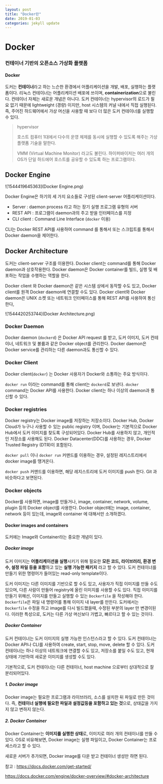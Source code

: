 ```yaml
---
layout: post
title: "Docker란"
date: 2019-01-03
categories: jekyll update
---
```

# Docker

### 컨테이너 기반의 오픈소스 가상화 플랫폼



#### Docker

도커는 **컨테이너**라고 하는 느슨한 환경에서 어플리케이션을 개발, 배포, 실행하는 플랫폼이다. 리눅스 컨테이너는 어플리케이션 배포에 쓰이며, **containerization**으로 불린다. 컨테이너 자체는 새로운 개념은 아니다. 도커 컨테이너는 hypervisor의 로드가 필요 없기 때문에 lightweight (경량) 이지만, host 시스템의 커널 내에서 직접 실행된다. 즉, 주어진 하드웨어에서 가상 머신을 사용할 때 보다 더 많은 도커 컨테이너를 실행할 수 있다. 

> hypervisor
>
> 호스트 컴퓨터 1대에서 다수의 운영 체제를 동시에 실행할 수 있도록 해주는 가상 플랫폼 기술을 말한다.
>
> VMM (Virtual Machine Monitor) 라고도 불린다. 하이퍼바이저는 여러 개의 OS가 단일 하드에어 호스트를 공유할 수 있도록 하는 프로그램이다.



## Docker Engine



![1544419645363](Docker Engine.png)

Docker Engine은 하기의 세 가지 요소들로 구성된 client-server 어플리케이션이다.

- Server : daemon process 라고 하는 장기 실행 프로그램 유형의 서버
- REST API : 프로그램이 daemon과의 주고 받을 인터페이스를 지정
- CLI client : Command Line Interface (```docker``` 이용)



CLI는 Docker REST API를 사용하여 command 를 통해서 또는 스크립트를 통해서 Docker daemon을 제어한다. 



## Docker Architecture

  도커는 client-server 구조를 이용한다. Docker client는 command를 통해 Docker daemon과 상호작용한다. Docker daemon은 Docker container를 빌드, 실행 및 배포하는 작업을 수행하는 역할을 한다. 

  Docker client 와 Docker daemon은 같은 시스템 상에서 동작할 수도 있고, Docker client를 원격 Docker daemon에 연결할 수도 있다. Docker client와 Docker daemon은 UNIX 소켓 또는 네트워크 인터페이스를 통해 REST API를 사용하여 통신한다,



![1544420253744](Docker Architecture.png)

### Docker Daemon

  Docker daemon (```dockerd```) 은 Docker API request 를 받고, 도커 이미지, 도커 컨테이너, 네트워크 및 볼륨과 같은 Docker object를 관리한다. Docker daemon은 Docker service를 관리하는 다른 daemon과도 통신할 수 있다.



### Docker Client

  Docker client(```docker```) 는 Docker 사용자가 Docker와 소통하는 주요 방식이다.

```docker run``` 이라는 command를 통해 client는 ```dockerd```로 보낸다. ```docker``` command는 Docker API를 사용한다. Docker client는 하나 이상의 daemon과 통신할 수 있다.



### Docker registries

  Docker registry는 Docker image를 저장하는 저장소이다. Docker Hub, Docker Cloud가 누구나 사용할 수 있는 public registry 이며, Docker는 기본적으로 Docker Hub에서 도커 이미지를 찾도록 구성되어있다. Docker Hub를 사용하지 않고, 개인적인 저장소를 사용해도 된다. Docker Datacenter(DDC)를 사용하는 경우, Docker Trusted Registry (DTR)이 포함된다.



```docker pull``` 이나 ```docker run```  커맨드를 이용하는 경우, 설정된 레지스트리에서 docker image를 땡겨온다. 

```docker push``` 커맨드를 이용하면, 해당 레지스트리에 도커 이미지를 push 한다. Git 과 비슷하다고 보면된다.



### Docker objects

  Docker를 사용하면, image를 만들거나, image, container, network, volume, plugin 등의 Docker object를 사용한다. Docker object에는 image, container, network 등이 있는데, image와 container 에 대해서만 소개하겠다.



#### Docker images and containers 

도커에는 Image와 Container라는 중요한 개념이 있다.



##### Docker image

  도커 이미지는 **어플리케이션을 실행**시키기 위해 필요한 **모든 코드, 라이브러리, 환경 변수, 설정 파일 등을 포함**하고 있는 **실행 가능한 패키지** 라고 할 수 있다. 도커 컨테이너를 만들기 위한 명령어가 들어있는 read-only template이다. 

  도커 이미지는 다른 이미지를 기반으로 할 수도 있고, 사용자가 직접 이미지를 만들 수도 있으며, 다른 사람이 만들어 registry에 올린 이미지를 사용할 수도 있다. 직접 이미지를 만들기 위해선, 이미지를 만들고 실행할 수 있는 ```Dockerfile``` 을 작성해야 한다. ```Dockerfile```은 파일 내 명령어를 통해 이미지 내 layer를 만든다. 도커에서는 ```Dockerfile``` 수정을 하고 image를 다시 빌드했을때, 수정된 부분의 layer 만 변경이된다. 이러한 특성으로, 도커는 다른 가상 머신보다 가볍고, 빠르다고 할 수 있는 것이다.



##### Docker Container

  도커 컨테이너는 도커 이미지의 실행 가능한 인스턴스라고 할 수 있다. 도커 컨테이너는 Docker API나 CLI를 사용하여 create, start, stop, move, delete 할 수 있다. 도커 컨테이너는 하나 이상의 네트워크에 연결할 수도 있고, 저장소를 붙일 수도 있고, 현재 상태에 기반하여 새로운 이미지를 생성할 수도 있다.



   기본적으로, 도커 컨테이너는 다른 컨테이너, host machine 으로부터 상대적으로 잘 분리되어있다.



##### 1. Docker image

Docker image는 필요한 프로그램과 라이브러리, 소스를 설치한 뒤 파일로 만든 것이다. 즉, **컨테이너 실행에 필요한 파일과 설정값등을 포함하고 있는 것**으로, 상태값을 가지지 않고 변하지 않는다.



##### 2. Docker Container

Docker Container는 **이미지를 실행한 상태**로, 이미지로 여러 개의 컨테이너를 만들 수 있다. OS로 비유해보면, Docker image는 실행 파일이고, Docker Container는 프로세스라고 할 수 있다.



새로운 서버가 추가되면, Docker image를 다운 받고 컨테이너 생성만 하면 된다.







참고 : https://docs.docker.com/get-started/

https://docs.docker.com/engine/docker-overview/#docker-architecture
